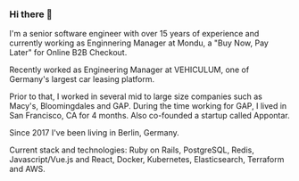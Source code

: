 ### Hi there 👋

I'm a senior software engineer with over 15 years of experience and currently working as Enginnering Manager at Mondu, a "Buy Now, Pay Later" for Online B2B Checkout.

Recently worked as Engineering Manager at VEHICULUM, one of Germany's largest car leasing platform.

Prior to that, I worked in several mid to large size companies such as Macy's, Bloomingdales and GAP. During the time working for GAP, I lived in San Francisco, CA for 4 months. Also co-founded a startup called Appontar.

Since 2017 I've been living in Berlin, Germany.

Current stack and technologies: Ruby on Rails, PostgreSQL, Redis, Javascript/Vue.js and React, Docker, Kubernetes, Elasticsearch, Terraform and AWS.
